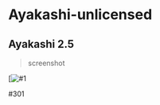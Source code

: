 # Ayakashi-unlicensed
Ayakashi 2.5
---
> screenshot
> 
[![#1](https://cdn.discordapp.com/attachments/821549654621159454/989696826955427940/unknown.png)

#301
